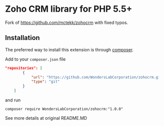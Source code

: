 Zoho CRM library for PHP 5.5+
=============================

Fork of https://github.com/mctekk/zohocrm with fixed typos.

Installation
------------
The preferred way to install this extension is through [composer](http://getcomposer.org/download/).

Add to your `composer.json` file

```json
"repositories": [
        {
            "url": "https://github.com/WondersLabCorporation/zohocrm.git",
            "type": "git"
        }
    ]
```
and run

```
composer require WondersLabCorporation/zohocrm:"1.0.0"
```

See more details at original README.MD